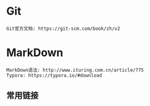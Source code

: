 # Git
    Git官方文档: https://git-scm.com/book/zh/v2
# MarkDown
    MarkDown语法: http://www.ituring.com.cn/article/775
    Typora: https://typora.io/#download
## 常用链接

